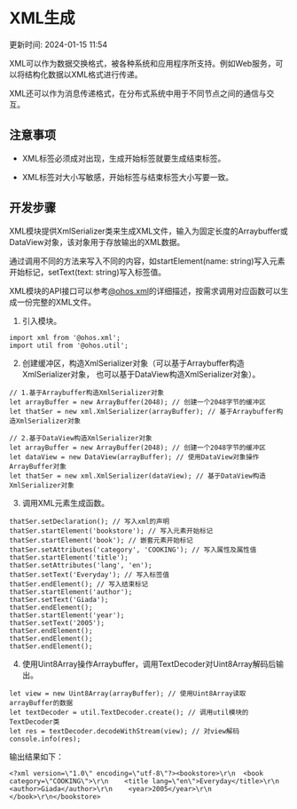 # XML生成

更新时间: 2024-01-15 11:54

XML可以作为数据交换格式，被各种系统和应用程序所支持。例如Web服务，可以将结构化数据以XML格式进行传递。

XML还可以作为消息传递格式，在分布式系统中用于不同节点之间的通信与交互。

## 注意事项

* XML标签必须成对出现，生成开始标签就要生成结束标签。

* XML标签对大小写敏感，开始标签与结束标签大小写要一致。

## 开发步骤

XML模块提供XmlSerializer类来生成XML文件，输入为固定长度的Arraybuffer或DataView对象，该对象用于存放输出的XML数据。

通过调用不同的方法来写入不同的内容，如startElement(name: string)写入元素开始标记，setText(text: string)写入标签值。

XML模块的API接口可以参考[@ohos.xml](https://developer.harmonyos.com/cn/docs/documentation/doc-references-V3/js-apis-xml-0000001428062024-V3)的详细描述，按需求调用对应函数可以生成一份完整的XML文件。

1. 引入模块。

```
import xml from '@ohos.xml'; 
import util from '@ohos.util';
```
2. 创建缓冲区，构造XmlSerializer对象（可以基于Arraybuffer构造XmlSerializer对象， 也可以基于DataView构造XmlSerializer对象）。

```
// 1.基于Arraybuffer构造XmlSerializer对象
let arrayBuffer = new ArrayBuffer(2048); // 创建一个2048字节的缓冲区
let thatSer = new xml.XmlSerializer(arrayBuffer); // 基于Arraybuffer构造XmlSerializer对象

// 2.基于DataView构造XmlSerializer对象
let arrayBuffer = new ArrayBuffer(2048); // 创建一个2048字节的缓冲区
let dataView = new DataView(arrayBuffer); // 使用DataView对象操作ArrayBuffer对象
let thatSer = new xml.XmlSerializer(dataView); // 基于DataView构造XmlSerializer对象
```
3. 调用XML元素生成函数。

```
thatSer.setDeclaration(); // 写入xml的声明
thatSer.startElement('bookstore'); // 写入元素开始标记
thatSer.startElement('book'); // 嵌套元素开始标记
thatSer.setAttributes('category', 'COOKING'); // 写入属性及属性值
thatSer.startElement('title');
thatSer.setAttributes('lang', 'en');
thatSer.setText('Everyday'); // 写入标签值
thatSer.endElement(); // 写入结束标记
thatSer.startElement('author');
thatSer.setText('Giada');
thatSer.endElement();
thatSer.startElement('year');
thatSer.setText('2005');
thatSer.endElement();
thatSer.endElement();
thatSer.endElement();
```
4. 使用Uint8Array操作Arraybuffer，调用TextDecoder对Uint8Array解码后输出。

```
let view = new Uint8Array(arrayBuffer); // 使用Uint8Array读取arrayBuffer的数据
let textDecoder = util.TextDecoder.create(); // 调用util模块的TextDecoder类
let res = textDecoder.decodeWithStream(view); // 对view解码
console.info(res);
```

  输出结果如下：

```
<?xml version=\"1.0\" encoding=\"utf-8\"?><bookstore>\r\n  <book category=\"COOKING\">\r\n    <title lang=\"en\">Everyday</title>\r\n    <author>Giada</author>\r\n    <year>2005</year>\r\n  </book>\r\n</bookstore>
```

